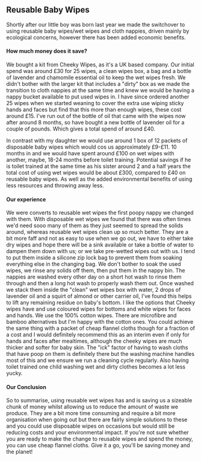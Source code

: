 ## Reusable Baby Wipes

Shortly after our little boy was born last year we made the switchover to using reusable baby wipes/wet wipes and cloth nappies, driven mainly by ecological concerns, however there has been added economic benefits. 

#### How much money does it save?

We bought a kit from Cheeky Wipes, as it's a UK based company. Our initial spend was around £30 for 25 wipes, a clean wipes box, a bag and a bottle of lavender and chamomile essential oil to keep the wet wipes fresh. We didn't bother with the larger kit that includes a "dirty" box as we made the transition to cloth nappies at the same time and knew we would be having a nappy bucket available to put used wipes in. 
I have since ordered another 25 wipes when we started weaning to cover the extra use wiping sticky hands and faces but find that this more than enough wipes, these cost around £15. I've run out of the bottle of oil that came with the wipes now after around 8 months, so have bought a new bottle of lavender oil for a couple of pounds. Which gives a total spend of around £40. 

In contrast with my daughter we would use around 1 box of 12 packets of disposable baby wipes which would cos us approximately £9-£11. 10 months in and we would have spent around £100 on wet wipes with another, maybe, 18-24 months before toilet training. Potential savings if he is toilet trained at the same time as his sister around 2 and a half years the total cost of using wet wipes would be about £300, compared to £40 on reusable baby wipes. As well as the added environmental benefits of using less resources and throwing away less. 

#### Our experience 

We were converts to reusable wet wipes the first poopy nappy we changed with them. With disposable wet wipes we found that there was often times we'd need sooo many of them as they just seemed to spread the solids around, whereas reusable wet wipes clean up so much better. They are a bit more faff and not as easy to use when we go out, we have to either take dry wipes and hope there will be a sink available or take a bottle of water to dampen them down with us; or we take pre-wetted wipes out with us. I tend to put them inside a silicone zip lock bag to prevent them from soaking everything else in the changing bag. 
We don't bother to soak the used wipes, we rinse any solids off them, then put them in the nappy bin. The nappies are washed every other day on a short hot wash to rinse them through and then a long hot wash to properly wash them out. Once washed we stack them inside the "clean" wet wipes box with water, 2 drops of lavender oil and a squirt of almond or other carrier oil, I've found this helps to lift any remaining residue on baby's bottom. I like the options that Cheeky wipes have and use coloured wipes for bottoms and white wipes for faces and hands. We use the 100% cotton wipes. There are microfibre and bamboo alternatives but I'm happy with the cotton ones. You could achieve the same thing with a packet of cheap flannel cloths though for a fraction of a cost and I would definitely recommend this as an interim even if only for hands and faces after mealtimes, although the cheeky wipes are much thicker and softer for baby skin. The "ick" factor of having to wash cloths that have poop on them is definitely there but the washing machine handles most of this and we ensure we run a cleaning cycle regularly. Also having toilet trained one child washing wet and dirty clothes becomes a lot less yucky. 

#### Our Conclusion

So to summarise, using reusable wet wipes has and is saving us a sizeable chunk of money whilst allowing us to reduce the amount of waste we produce. They are a bit more time consuming and require a bit more organisation when going out but there are fairly simple solutions to these and you could use disposable wipes on occasions but would still be reducing costs and your environmental impact. If you're not sure whether you are ready to make the change to reusable wipes and spend the money, you can use cheap flannel cloths. Give it a go, you'll be saving money and the planet! 
